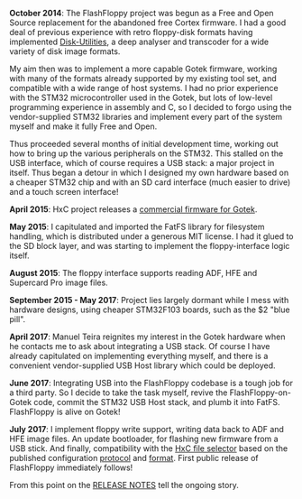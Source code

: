 **October 2014**: The FlashFloppy project was begun as a Free and
Open Source replacement for the abandoned free Cortex
firmware. I had a good deal of previous experience with retro
floppy-disk formats having implemented [Disk-Utilities][disk_utils], a
deep analyser and transcoder for a wide variety of disk image formats.

My aim then was to implement a more capable Gotek firmware, working
with many of the formats already supported by my existing tool set,
and compatible with a wide range of host systems. I had no prior
experience with the STM32 microcontroller used in the Gotek, but lots
of low-level programming experience in assembly and C, so I decided to
forgo using the vendor-supplied STM32 libraries and implement every
part of the system myself and make it fully Free and Open.

Thus proceeded several months of initial development time, working out
how to bring up the various peripherals on the STM32. This stalled on
the USB interface, which of course requires a USB stack: a major
project in itself. Thus began a detour in which I designed my own
hardware based on a cheaper STM32 chip and with an SD card interface
(much easier to drive) and a touch screen interface!

**April 2015**: HxC project releases a
[commercial firmware for Gotek][hxc_readme]. 

**May 2015**: I capitulated and imported the FatFS library for
filesystem handling, which is distributed under a generous MIT
license. I had it glued to the SD block layer, and was starting to
implement the floppy-interface logic itself.

**August 2015**: The floppy interface supports reading ADF, HFE
and Supercard Pro image files.

**September 2015 - May 2017**: Project lies largely dormant while I
mess with hardware designs, using cheaper STM32F103 boards, such
as the $2 "blue pill".

**April 2017**: Manuel Teira reignites my interest in the Gotek
hardware when he contacts me to ask about integrating a USB
stack. Of course I have already capitulated on implementing
everything myself, and there is a convenient vendor-supplied USB
Host library which could be deployed.

**June 2017**: Integrating USB into the FlashFloppy codebase
is a tough job for a third party. So I decide to take the task
myself, revive the FlashFloppy-on-Gotek code, commit the STM32 USB
Host stack, and plumb it into FatFS. FlashFloppy is alive on Gotek!

**July 2017**: I implement floppy write support, writing data back to
ADF and HFE image files. An update bootloader, for flashing new
firmware from a USB stick. And finally, compatibility with the
[HxC file selector][hxc_sel] based on the published configuration
[protocol][hxc_protocol] and [format][hxc_format]. First public
release of FlashFloppy immediately follows!

From this point on the [RELEASE NOTES][release_notes] tell the ongoing story.

[disk_utils]: https://github.com/keirf/Disk-Utilities/blob/master/README.md
[hxc_readme]: http://hxc2001.com/download/floppy_drive_emulator/USB_HFE_hxc_floppy_emulator_firmware_release_notes.txt
[hxc_sel]: https://github.com/jfdelnero/HXCFE_file_selector
[hxc_protocol]: http://hxc2001.com/download/floppy_drive_emulator/SDCard_HxC_Floppy_Emulator_Direct_Access_mode.pdf
[hxc_format]: http://hxc2001.com/download/floppy_drive_emulator/SDCard_HxC_Floppy_Emulator_HXCSDFE_CFG_file.pdf
[release_notes]: https://github.com/keirf/FlashFloppy/blob/master/RELEASE_NOTES

